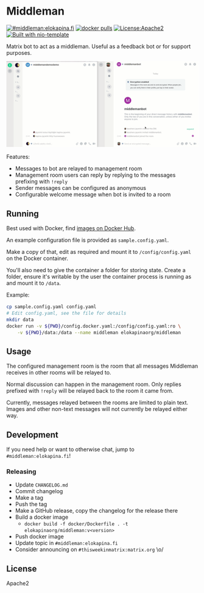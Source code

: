 # Middleman 

[![#middleman:elokapina.fi](https://img.shields.io/matrix/middleman:elokapina.fi.svg?label=%23middleman%3Aelokapina.fi&server_fqdn=matrix.elokapina.fi)](https://matrix.to/#/#middleman:elokapina.fi) [![docker pulls](https://badgen.net/docker/pulls/elokapinaorg/middleman)](https://hub.docker.com/r/elokapinaorg/middleman) [![License:Apache2](https://img.shields.io/badge/License-Apache%202.0-blue.svg)](https://opensource.org/licenses/Apache-2.0) [![Built with nio-template](https://img.shields.io/badge/built%20with-nio--template-brightgreen)](https://github.com/anoadragon453/nio-template)

Matrix bot to act as a middleman. Useful as a feedback bot or for support purposes.

![](./demo.gif)

Features:

* Messages to bot are relayed to management room
* Management room users can reply by replying to the messages prefixing with `!reply`
* Sender messages can be configured as anonymous
* Configurable welcome message when bot is invited to a room

## Running

Best used with Docker, find [images on Docker Hub](https://hub.docker.com/r/elokapinaorg/middleman).

An example configuration file is provided as `sample.config.yaml`.

Make a copy of that, edit as required and mount it to `/config/config.yaml` on the Docker container.

You'll also need to give the container a folder for storing state. Create a folder, ensure
it's writable by the user the container process is running as and mount it to `/data`.

Example:

```bash
cp sample.config.yaml config.yaml
# Edit config.yaml, see the file for details
mkdir data
docker run -v ${PWD}/config.docker.yaml:/config/config.yaml:ro \
    -v ${PWD}/data:/data --name middleman elokapinaorg/middleman
```

## Usage

The configured management room is the room that all messages Middleman receives in other rooms 
will be relayed to.

Normal discussion can happen in the management room. Only replies prefixed with `!reply` will be relayed
back to the room it came from.

Currently, messages relayed between the rooms are limited to plain text. Images and
other non-text messages will not currently be relayed either way.

## Development

If you need help or want to otherwise chat, jump to `#middleman:elokapina.fi`!

### Releasing

* Update `CHANGELOG.md`
* Commit changelog
* Make a tag
* Push the tag
* Make a GitHub release, copy the changelog for the release there
* Build a docker image
  * `docker build -f docker/Dockerfile . -t elokapinaorg/middleman:v<version>`
* Push docker image
* Update topic in `#middleman:elokapina.fi`
* Consider announcing on `#thisweekinmatrix:matrix.org` \o/

## License

Apache2
